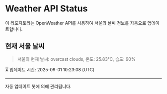 
# Weather API Status

이 리포지토리는 OpenWeather API를 사용하여 서울의 날씨 정보를 자동으로 업데이트합니다.

## 현재 서울 날씨
> 서울의 현재 날씨: overcast clouds, 온도: 25.83°C, 습도: 90%

⏳ 업데이트 시간: 2025-09-01 10:23:08 (UTC)

---
자동 업데이트 봇에 의해 관리됩니다.
